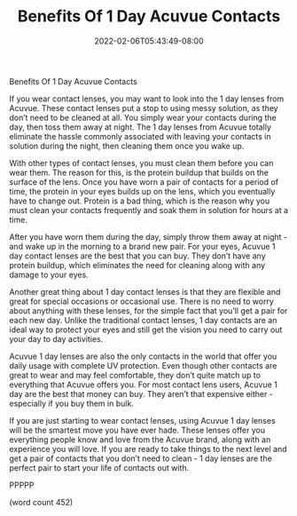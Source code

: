 ﻿---
title: "Benefits Of 1 Day Acuvue Contacts"
date: 2022-02-06T05:43:49-08:00
description: "Contact Lenses Tips for Web Success"
featured_image: "/images/Contact Lenses.jpg"
tags: ["Contact Lenses"]
---

Benefits Of 1 Day Acuvue Contacts

If you wear contact lenses, you may want to look into the 1 day lenses from Acuvue.  These contact lenses put a stop to using messy solution, as they don’t need to be cleaned at all.  You simply wear your contacts during the day, then toss them away at night.  The 1 day lenses from Acuvue totally eliminate the hassle commonly associated with leaving your contacts in solution during the night, then cleaning them once you wake up.

With other types of contact lenses, you must clean them before you can wear them.  The reason for this, is the protein buildup that builds on the surface of the lens.  Once you have worn a pair of contacts for a period of time, the protein in your eyes builds up on the lens, which you eventually have to change out.  Protein is a bad thing, which is the reason why you must clean your contacts frequently and soak them in solution for hours at a time.

After you have worn them during the day, simply throw them away at night - and wake up in the morning to a brand new pair.  For your eyes, Acuvue 1 day contact lenses are the best that you can buy.  They don’t have any protein buildup, which eliminates the need for cleaning along with any damage to your eyes.

Another great thing about 1 day contact lenses is that they are flexible and great for special occasions or occasional use.  There is no need to worry about anything with these lenses, for the simple fact that you’ll get a pair for each new day.  Unlike the traditional contact lenses, 1 day contacts are an ideal way to protect your eyes and still get the vision you need to carry out your day to day activities.

Acuvue 1 day lenses are also the only contacts in the world that offer you daily usage with complete UV protection.  Even though other contacts are great to wear and may feel comfortable, they don’t quite match up to everything that Acuvue offers you.  For most contact lens users, Acuvue 1 day are the best that money can buy.  They aren’t that expensive either - especially if you buy them in bulk.

If you are just starting to wear contact lenses, using Acuvue 1 day lenses will be the smartest move you have ever hade.  These lenses offer you everything people know and love from the Acuvue brand, along with an experience you will love.  If you are ready to take things to the next level and get a pair of contacts that you don’t need to clean - 1 day lenses are the perfect pair to start your life of contacts out with.

PPPPP

(word count 452)
